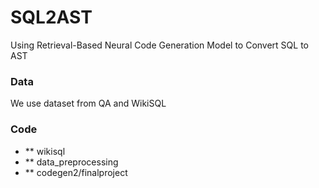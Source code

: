 # SQL2AST
Using Retrieval-Based Neural Code Generation Model to Convert SQL to AST

### Data
We use dataset from QA and WikiSQL

### Code

* ** wikisql
* ** data_preprocessing
* ** codegen2/finalproject
